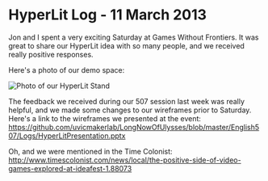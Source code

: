 # HyperLit Log - 11 March 2013

Jon and I spent a very exciting Saturday at Games Without Frontiers. It was great to share our HyperLit idea with so many people, and we received really positive responses.

Here's a photo of our demo space:

![Photo of our HyperLit Stand](https://raw.github.com/uvicmakerlab/LongNowOfUlysses/master/English507/Logs/HyperLitatGamesWithoutFrontiers.jpg)

The feedback we received during our 507 session last week was really helpful, and we made some changes to our wireframes prior to Saturday. Here's a link to the wireframes we presented at the event: https://github.com/uvicmakerlab/LongNowOfUlysses/blob/master/English507/Logs/HyperLitPresentation.pptx

Oh, and we were mentioned in the Time Colonist: http://www.timescolonist.com/news/local/the-positive-side-of-video-games-explored-at-ideafest-1.88073
